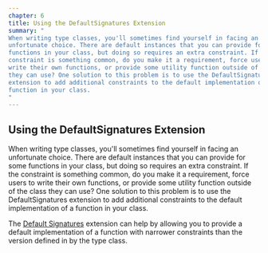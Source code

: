 ```yaml
---
chapter: 6
title: Using the DefaultSignatures Extension
summary: "
When writing type classes, you'll sometimes find yourself in facing an
unfortunate choice. There are default instances that you can provide for some
functions in your class, but doing so requires an extra constraint. If the
constraint is something common, do you make it a requirement, force users to
write their own functions, or provide some utility function outside of the class
they can use? One solution to this problem is to use the DefaultSignatures
extension to add additional constraints to the default implementation of a
function in your class.
"
---
```


## Using the DefaultSignatures Extension

When writing type classes, you'll sometimes find yourself in facing an
unfortunate choice. There are default instances that you can provide for some
functions in your class, but doing so requires an extra constraint. If the
constraint is something common, do you make it a requirement, force users to
write their own functions, or provide some utility function outside of the class
they can use? One solution to this problem is to use the DefaultSignatures
extension to add additional constraints to the default implementation of a
function in your class.

The [Default
Signatures](https://ghc.gitlab.haskell.org/ghc/doc/users_guide/exts/default_signatures.html)
extension can help by allowing you to provide a default implementation of a
function with narrower constraints than the version defined in by the type
class.
